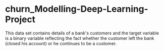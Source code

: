 # churn_Modelling-Deep-Learning-Project
This data set contains details of a bank's customers and the target variable is a binary variable reflecting the fact whether the customer left the bank (closed his account) or he continues to be a customer.
